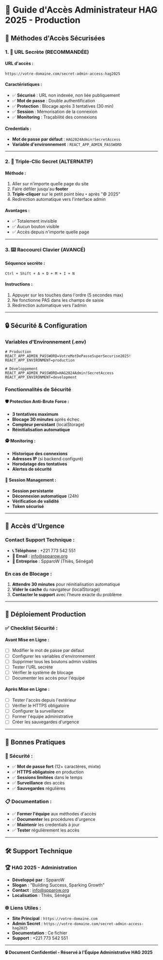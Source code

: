 # 🔐 Guide d'Accès Administrateur HAG 2025 - Production

## 🎯 **Méthodes d'Accès Sécurisées**

### **1. 🔗 URL Secrète (RECOMMANDÉE)**

#### **URL d'accès :**
```
https://votre-domaine.com/secret-admin-access-hag2025
```

#### **Caractéristiques :**
- ✅ **Sécurisé** : URL non indexée, non liée publiquement
- ✅ **Mot de passe** : Double authentification
- ✅ **Protection** : Blocage après 3 tentatives (30 min)
- ✅ **Session** : Mémorisation de la connexion
- ✅ **Monitoring** : Traçabilité des connexions

#### **Credentials :**
- **Mot de passe par défaut** : `HAG2024Admin!SecretAccess`
- **Variable d'environnement** : `REACT_APP_ADMIN_PASSWORD`

---

### **2. 🤏 Triple-Clic Secret (ALTERNATIF)**

#### **Méthode :**
1. Aller sur n'importe quelle page du site
2. Faire défiler jusqu'au **footer**
3. **Triple-cliquer** sur le petit point bleu `•` après "© 2025"
4. Redirection automatique vers l'interface admin

#### **Avantages :**
- ✅ Totalement invisible
- ✅ Aucun bouton visible
- ✅ Accès depuis n'importe quelle page

---

### **3. ⌨️ Raccourci Clavier (AVANCÉ)**

#### **Séquence secrète :**
```
Ctrl + Shift + A + D + M + I + N
```

#### **Instructions :**
1. Appuyer sur les touches dans l'ordre (5 secondes max)
2. Ne fonctionne PAS dans les champs de saisie
3. Redirection automatique vers l'admin

---

## 🔒 **Sécurité & Configuration**

### **Variables d'Environnement (.env)**
```env
# Production
REACT_APP_ADMIN_PASSWORD=VotreMotDePasseSuperSecurise2025!
REACT_APP_ENVIRONMENT=production

# Développement
REACT_APP_ADMIN_PASSWORD=HAG2024Admin!SecretAccess
REACT_APP_ENVIRONMENT=development
```

### **Fonctionnalités de Sécurité**

#### **🛡️ Protection Anti-Brute Force :**
- **3 tentatives maximum**
- **Blocage 30 minutes** après échec
- **Compteur persistant** (localStorage)
- **Réinitialisation automatique**

#### **🕵️ Monitoring :**
- **Historique des connexions**
- **Adresses IP** (si backend configuré)
- **Horodatage des tentatives**
- **Alertes de sécurité**

#### **🔐 Session Management :**
- **Session persistante**
- **Déconnexion automatique** (24h)
- **Vérification de validité**
- **Token sécurisé**

---

## 📱 **Accès d'Urgence**

### **Contact Support Technique :**
- **📞 Téléphone** : +221 773 542 551
- **📧 Email** : info@spparow.org
- **🏢 Entreprise** : SpparoW (Thiès, Sénégal)

### **En cas de Blocage :**
1. **Attendre 30 minutes** pour réinitialisation automatique
2. **Vider le cache** du navigateur (localStorage)
3. **Contacter le support** avec l'heure exacte du problème

---

## 🚀 **Déploiement Production**

### **✅ Checklist Sécurité :**

#### **Avant Mise en Ligne :**
- [ ] Modifier le mot de passe par défaut
- [ ] Configurer les variables d'environnement
- [ ] Supprimer tous les boutons admin visibles
- [ ] Tester l'URL secrète
- [ ] Vérifier le système de blocage
- [ ] Documenter les accès pour l'équipe

#### **Après Mise en Ligne :**
- [ ] Tester l'accès depuis l'extérieur
- [ ] Vérifier le HTTPS obligatoire
- [ ] Configurer la surveillance
- [ ] Former l'équipe administrative
- [ ] Créer les sauvegardes d'urgence

---

## 🎯 **Bonnes Pratiques**

### **🔐 Sécurité :**
- ✅ **Mot de passe fort** (12+ caractères, mixte)
- ✅ **HTTPS obligatoire** en production
- ✅ **Sessions limitées** dans le temps
- ✅ **Surveillance** des accès
- ✅ **Sauvegardes** régulières

### **📋 Documentation :**
- ✅ **Former l'équipe** aux méthodes d'accès
- ✅ **Documenter** les procédures d'urgence
- ✅ **Maintenir** les credentials à jour
- ✅ **Tester** régulièrement les accès

---

## 🛠️ **Support Technique**

### **🏆 HAG 2025 - Administration**
- **Développé par** : SpparoW
- **Slogan** : "Building Success, Sparking Growth"
- **Contact** : info@spparow.org
- **Localisation** : Thiès, Sénégal

### **🌐 Liens Utiles :**
- **Site Principal** : `https://votre-domaine.com`
- **Admin Secret** : `https://votre-domaine.com/secret-admin-access-hag2025`
- **Documentation** : Ce fichier
- **Support** : +221 773 542 551

---

**🔒 Document Confidentiel - Réservé à l'Équipe Administrative HAG 2025**
